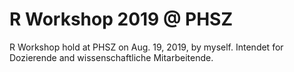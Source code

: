 # R Workshop 2019 @ PHSZ
R Workshop hold at PHSZ on Aug. 19, 2019, by myself.
Intendet for Dozierende and wissenschaftliche
Mitarbeitende.

